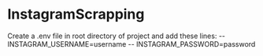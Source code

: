# InstagramScrapping
Create a .env file in root directory of project and add these lines:
-- INSTAGRAM_USERNAME=username
-- INSTAGRAM_PASSWORD=password

